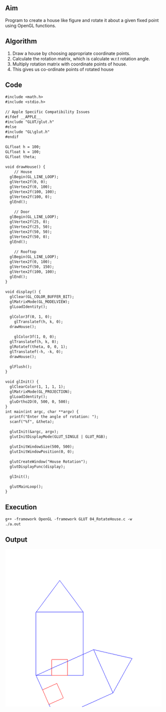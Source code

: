 ## Aim
Program to create a house like figure and rotate it about a given fixed point using OpenGL functions.

## Algorithm
1. Draw a house by choosing appropriate coordinate points.
2. Calculate the rotation matrix, which is calculate w.r.t rotation angle.
3. Multiply rotation matrix with coordinate points of house.
4. This gives us co-ordinate points of rotated house

## Code
```
#include <math.h>
#include <stdio.h>

// Apple Specific Compatibility Issues
#ifdef __APPLE__
#include "GLUT/glut.h"
#else
#include "GL\glut.h"
#endif

GLfloat h = 100;
GLfloat k = 100;
GLfloat theta;

void drawHouse() {
	// House
  glBegin(GL_LINE_LOOP);
  glVertex2f(0, 0);
  glVertex2f(0, 100);
  glVertex2f(100, 100);
  glVertex2f(100, 0);
  glEnd();

	// Door
  glBegin(GL_LINE_LOOP);
  glVertex2f(25, 0);
  glVertex2f(25, 50);
  glVertex2f(50, 50);
  glVertex2f(50, 0);
  glEnd();

	// Rooftop
  glBegin(GL_LINE_LOOP);
  glVertex2f(0, 100);
  glVertex2f(50, 150);
  glVertex2f(100, 100);
  glEnd();
}

void display() {
  glClear(GL_COLOR_BUFFER_BIT);
  glMatrixMode(GL_MODELVIEW);
  glLoadIdentity();

  glColor3f(0, 1, 0);
	glTranslatef(h, k, 0);
  drawHouse();

	glColor3f(1, 0, 0);
  glTranslatef(h, k, 0);
  glRotatef(theta, 0, 0, 1);
  glTranslatef(-h, -k, 0);
  drawHouse();

  glFlush();
}

void glInit() {
  glClearColor(1, 1, 1, 1);
  glMatrixMode(GL_PROJECTION);
  glLoadIdentity();
  gluOrtho2D(0, 500, 0, 500);
}
int main(int argc, char **argv) {
  printf("Enter the angle of rotation: ");
  scanf("%f", &theta);

  glutInit(&argc, argv);
  glutInitDisplayMode(GLUT_SINGLE | GLUT_RGB);

  glutInitWindowSize(500, 500);
  glutInitWindowPosition(0, 0);

  glutCreateWindow("House Rotation");
  glutDisplayFunc(display);

  glInit();

  glutMainLoop();
}
```

## Execution
```
g++ -framework OpenGL -framework GLUT 04_RotateHouse.c -w
./a.out
```

## Output
![RotateHouse](RotateHouse-Output.png)
